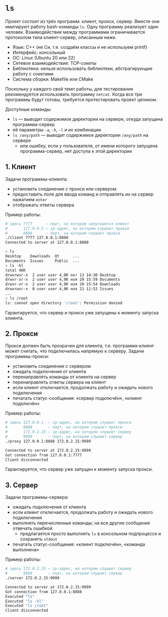 # `ls`

Проект состоит из трёх программ: клиент, прокси, сервер. Вместе они имитируют работу bash-команды `ls`. Одну программу реализует один человек. Взаимодействие между программами ограничивается протоколом типа клиент-сервер, описанным ниже.

- Язык: C++ (не Си, т.е. создаём классы и не используем printf)
- Интерфейс: консольный
- ОС: Linux (Ubuntu 20 или 22)
- Сетевое взаимодействие: TCP-сокеты
- Библиотеки: нельзя использовать библиотеки, абстрагирующие работу с сокетами
- Система сборки: Makefile или CMake

Поскольку у каждого свой темп работы, для тестирования рекомендуется использовать программу `netcat`. Когда все три программы будут готовы, требуется протестировать проект целиком.

Доступные команды:

- `ls` — выводит содержимое директории на сервере, откуда запущена программа-сервер
- её параметры `-a`, `-h`, `-l` и их комбинации
- `ls /any/path` — выводит содержимое директории `/any/path` на сервере
	- или ошибку, если у пользователя, от имени которого запущена программа-сервер, нет доступа к этой директории

## 1. Клиент

Задачи программы-клиента:

- установить соединение с прокси или сервером
- предоставить поле для ввода команд и отправлять их на сервер нажатием `enter`
- отображать ответы сервера

Пример работы:

```bash
# здесь 7777      — порт, на котором запускается клиент
#       127.0.0.1 — ip-адрес, на котором слушает прокси
#       8888      — порт, на котором слушает прокси
./client 7777 127.0.0.1:8888
Connected to server at 127.0.0.1:8888

> ls
Desktop    Downloads  Qt      ...
Documents  Issues     Public  ...
> ls -hl
total 48K
drwxrwxr-x  2 user user 4,0K окт 13 14:30 Desktop
drwxr-xr-x  2 user user 4,0K ноя 20 15:59 Documents
drwxr-xr-x  2 user user 4,0K ноя 20 15:54 Downloads
drwxrwxr-x  8 user user 4,0K ноя 21 11:52 Issues
...
> ls /root
ls: cannot open directory '/root': Permission denied
```

Гарантируется, что сервер и прокси уже запущены к моменту запуска клиента.

## 2. Прокси

Прокси должен быть прозрачен для клиента, т.е. программа-клиент может считать, что подключилась напрямую к серверу. Задачи программы-прокси:

- установить соединение с сервером
- ожидать подключения от клиента
- перенаправлять команды от клиента на сервер
- перенаправлять ответы сервера на клиент
- если клиент отключается, продолжать работу и ожидать нового подключения
- печатать статус-сообщения: «сервер подключён», «клиент подключён»

Пример работы:

```bash
# здесь 127.0.0.1  — ip-адрес, на котором слушает прокси
#       8888       — порт, на котором слушает прокси
#       172.0.2.15 — ip-адрес, на котором слушает сервер
#       9999       — порт, на котором слушает сервер
./proxy 127.0.0.1:8888 172.0.2.15:9999

Connected to server at 172.0.2.15:9999
Got connection from 127.0.0.1:7777
Client disconnected
```

Гарантируется, что сервер уже запущен к моменту запуска прокси.

## 3. Сервер

Задачи программы-сервера:

- ожидать подключения от клиента
- если клиент отключается, продолжать работу и ожидать нового подключения
- выполнять перечисленные команды; на все другие сообщения отвечать ошибкой
	- предлагается просто выполнять `ls` в консольном подпроцессе и сохранять `stdout`
- печатать статус-сообщения: «клиент подключён», «команда выполнена»

Пример работы:

```bash
# здесь 172.0.2.15 — ip-адрес, на котором слушает сервер
#       9999       — порт, на котором слушает сервер
./server 172.0.2.15:9999

Connected to server at 172.0.2.15:9999
Got connection from 127.0.0.1:8888
Executed "ls"
Executed "ls -hl"
Executed "ls /root"
Client disconnected
```
